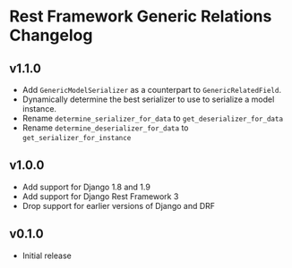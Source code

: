 # Rest Framework Generic Relations Changelog

## v1.1.0

* Add `GenericModelSerializer` as a counterpart to `GenericRelatedField`.
* Dynamically determine the best serializer to use to serialize a model instance.
* Rename `determine_serializer_for_data` to `get_deserializer_for_data`
* Rename `determine_deserializer_for_data` to `get_serializer_for_instance`

## v1.0.0

* Add support for Django 1.8 and 1.9
* Add support for Django Rest Framework 3
* Drop support for earlier versions of Django and DRF

## v0.1.0

* Initial release

